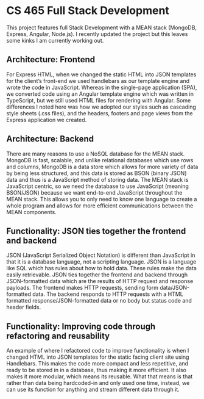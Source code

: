 # CS 465 Full Stack Development
This project features full Stack Development with a MEAN stack (MongoDB, Express, Angular, Node.js). I recently updated the project but this leaves some kinks I am currently working out.

## Architecture: Frontend 
For Express HTML, when we changed the static HTML into JSON templates for the client’s front-end we used handlebars as our template engine and wrote the code in JavaScript. Whereas in the single-page application (SPA), we converted code using an Angular template engine which was written in TypeScript, but we still used HTML files for rendering with Angular. Some differences I noted here was how we adopted our styles such as cascading style sheets (.css files), and the headers, footers and page views from the Express application we created.

## Architecture: Backend 
There are many reasons to use a NoSQL database for the MEAN stack. MongoDB is fast, scalable, and unlike relational databases which use rows and columns, MongoDB is a data store which allows for more variety of data by being less structured, and this data is stored as BSON (binary JSON) data and thus is a JavaScript method of storing data. The MEAN stack is JavaScript centric, so we need the database to use JavaScript (meaning BSON/JSON) because we want end-to-end JavaScript throughout the MEAN stack. This allows you to only need to know one language to create a whole program and allows for more efficient communications between the MEAN components. 

## Functionality: JSON ties together the frontend and backend 
JSON (JavaScript Serialized Object Notation) is different than JavaScript in that it is a database language, not a scripting language. JSON is a language like SQL which has rules about how to hold data. These rules make the data easily retrievable. JSON ties together the frontend and backend through JSON-formatted data which are the results of HTTP request and response payloads. The frontend makes HTTP requests, sending form data/JSON-formatted data. The backend responds to HTTP requests with a HTML formatted response/JSON-formatted data or no body but status code and header fields. 

## Functionality: Improving code through refactoring and reusability 
An example of where I refactored code to improve functionality is when I changed HTML into JSON templates for the static facing client site using Handlebars. This makes the code more compact and less repetitive, and ready to be stored in in a database, thus making it more efficient. It also makes it more modular, which means its reusable. What that means is that rather than data being hardcoded-in and only used one time, instead, we can use its function for anything and stream different data through it. 
